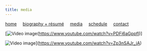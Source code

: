 ```yaml
---
title: media
---
```


[home](https://raharules.github.io/)&nbsp;&nbsp;&nbsp;&nbsp; [biography + résumé](https://raharules.github.io/raharules.github.io/about.html)&nbsp;&nbsp;&nbsp;&nbsp; [media](https://raharules.github.io/raharules.github.io/media.html)&nbsp;&nbsp;&nbsp;&nbsp; [schedule](https://raharules.github.io/raharules.github.io/schedule.html)&nbsp;&nbsp;&nbsp;&nbsp; [contact](https://raharules.github.io/raharules.github.io/contact.html)

[![Video image](raharules.github.io/Purcell_Still.png)(https://www.youtube.com/watch?v=PDFi6aGppfI)]

![Video image](https://img.youtube.com/watch?v=Zp3nSAJr_jA0.jpg)](https://www.youtube.com/watch?v=Zp3nSAJr_jA)
